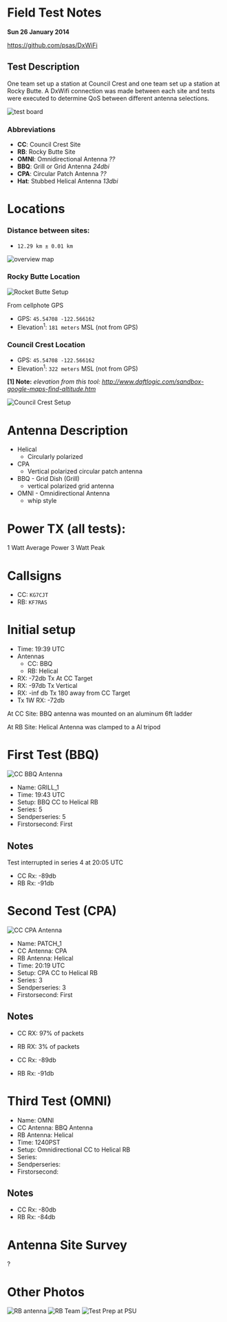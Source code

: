 # Field Test Notes

**Sun 26 January 2014**

<https://github.com/psas/DxWiFi>


## Test Description

One team set up a station at Council Crest and one team set up a station
at Rocky Butte. A DxWifi connection was made between each site and tests
were executed to determine QoS between different antenna selections.

![test board](photos/test_board.jpg)

### Abbreviations

 - **CC**: Council Crest Site
 - **RB**: Rocky Butte Site
 - **OMNI**: Omnidirectional Antenna _??_
 - **BBQ**: Grill or Grid Antenna _24dbi_
 - **CPA**: Circular Patch Antenna _??_
 - **Hat**: Stubbed Helical Antenna _13dbi_


# Locations

### Distance between sites: 

 - `12.29 km ± 0.01 km`

![overview map](photos/map.png)


### Rocky Butte Location

![Rocket Butte Setup](photos/rb_setup.jpg)

From cellphote GPS

 - GPS: `45.54708 -122.566162`
 - Elevation<sup>1</sup>: `181 meters` MSL (not from GPS)

### Council Crest Location

 - GPS: `45.54708 -122.566162`
 - Elevation<sup>1</sup>: `322 meters` MSL (not from GPS)
	
**[1] Note:** _elevation from this tool: <http://www.daftlogic.com/sandbox-google-maps-find-altitude.htm>_

![Council Crest Setup](photos/cc_site.jpg)

# Antenna Description

 - Helical
    - Circularly polarized 
 - CPA 
    - Vertical polarized circular patch antenna
 - BBQ - Grid Dish (Grill)
    - vertical polarized grid antenna
 - OMNI - Omnidirectional Antenna
    - whip style

# Power TX (all tests):

 1 Watt Average Power 3 Watt Peak


# Callsigns

 - CC: `KG7CJT`
 - RB: `KF7RAS`

# Initial setup

 - Time: 19:39 UTC
 - Antennas
    - CC: BBQ
    - RB: Helical
 - RX: -72db       Tx At CC Target
 - RX: -97db       Tx Vertical
 - RX: -inf db     Tx 180 away from CC Target
 - Tx 1W			RX: -72db

At CC Site: BBQ antenna was mounted on an aluminum 6ft ladder

At RB Site: Helical Antenna was clamped to a Al tripod


# First Test (BBQ)

![CC BBQ Antenna](photos/cc_bbq.jpg)

 - Name: 			GRILL_1
 - Time: 			19:43 UTC
 - Setup:			BBQ CC to Helical RB
 - Series:                      5
 - Sendperseries: 	        5
 - Firstorsecond:               First

## Notes

Test interrupted in series 4 at 20:05 UTC

 - CC Rx: -89db
 - RB Rx: -91db


# Second Test (CPA)

![CC CPA Antenna](photos/cc_cpa.jpg)

 - Name:         PATCH_1
 - CC Antenna:   CPA 
 - RB Antenna:   Helical
 - Time:         20:19 UTC
 - Setup:        CPA CC to Helical RB
 - Series:        3
 - Sendperseries: 3 	
 - Firstorsecond: First

## Notes

 - CC RX: 97% of packets
 - RB RX: 3% of packets

 - CC Rx: -89db
 - RB Rx: -91db


# Third Test (OMNI)

 - Name:          OMNI
 - CC Antenna:    BBQ Antenna
 - RB Antenna:    Helical
 - Time:          1240PST
 - Setup:         Omnidirectional CC to Helical RB
 - Series:
 - Sendperseries:
 - Firstorsecond:

## Notes

 - CC Rx: -80db
 - RB Rx: -84db

# Antenna Site Survey

?

# Other Photos

![RB antenna](photos/rb_antenna.jpg)
![RB Team](photos/rb_team.jpg)
![Test Prep at PSU](photos/prep_02.jpg)


